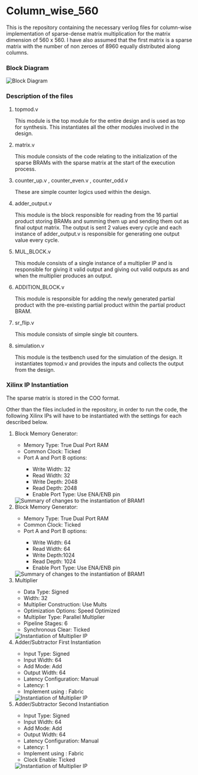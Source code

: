 <h1>Column_wise_560</h1>
<p>This is the repository containing the necessary verilog files for column-wise implementation of sparse-dense matrix multiplication for the matrix dimension of 560 x 560. I have also assumed that the first matrix is a sparse matrix with the number of non zeroes of 8960 equally distributed along columns.</p>
<h3>Block Diagram</h3>


<img src="https://user-images.githubusercontent.com/79155839/124373534-a1b0b780-dcb0-11eb-9d79-2a32a5dc8a50.png" alt="Block Diagram"/>

<h3>Description of the files </h3>
<ol>
 <li>topmod.v</li><p> This module is the top module for the entire design and is used as top for synthesis. This instantiates all the other modules involved in the design.</p>
 <li>matrix.v</li><p>This module consists of the code relating to the initialization of the sparse BRAMs with the sparse matrix at the start of the execution process.</p>
 <li>counter_up.v , counter_even.v , counter_odd.v</li><p>These are simple counter logics used within the design.</p>
 <li>adder_output.v</li><p>This module is the block responsible for reading from the 16 partial product storing BRAMs and summing them up and sending them out as final output matrix. The output is sent 2 values every cycle and each instance of adder_output.v is responsible for generating one output value every cycle.</p>
 <li>MUL_BLOCK.v</li><p>This module consists of a single instance of a multiplier IP and is responsible for giving it valid output and giving out valid outputs as and when the multiplier produces an output. </p>
 <li>ADDITION_BLOCK.v</li><p>This module is responsible for adding the newly generated partial product with the pre-existing partial product within the partial product BRAM.</p>
 <li>sr_flip.v</li><p> This module consists of simple single bit counters.</p>
 <li>simulation.v</li> <p>This module is the testbench used for the simulation of the design. It instantiates topmod.v and provides the inputs and collects the output from the design.</p>
</ol>

<h3>Xilinx IP Instantiation</h3> 
 <p>The sparse matrix is stored in the COO format.</p>
<p>Other than the files included in the repository, in order to run the code, the following Xilinx IPs will have to be instantiated with the settings for each described below.</p>
<ol>
 <li> Block Memory Generator:</li>
      <ul>
       <li>Memory Type: True Dual Port RAM</li>
       <li> Common Clock: Ticked</li>
       <li> Port A and Port B options:</li>
           <ul>
            <li>Write Width: 32</li>
            <li> Read Width: 32</li>
            <li> Write Depth: 2048</li>
            <li> Read Depth: 2048</li>
            <li> Enable Port Type: Use ENA/ENB pin</li>
       </ul>
 </ul>
<img src="https://user-images.githubusercontent.com/79155839/124355180-85b80200-dc2d-11eb-87bb-1dd471deec06.png" alt="Summary of changes to the instantiation of BRAM1"/>

 <li>Block Memory Generator:</li>
  <ul>
       <li>Memory Type: True Dual Port RAM</li>
       <li> Common Clock: Ticked</li>
       <li> Port A and Port B options:</li>
           <ul>
            <li>Write Width: 64</li>
            <li> Read Width: 64</li>
            <li> Write Depth:1024</li>
            <li> Read Depth: 1024</li>
            <li> Enable Port Type: Use ENA/ENB pin</li>
       </ul>
 </ul>
<img src="https://user-images.githubusercontent.com/79155839/124355486-0e836d80-dc2f-11eb-82ff-4f47f649f8e6.png" alt="Summary of changes to the instantiation of BRAM1"/>
 <li>Multiplier</li>
<ul>
       <li>Data Type: Signed</li>
       <li> Width: 32</li>
       <li> Multiplier Construction: Use Mults</li>
       <li>Optimization Options: Speed Optimized</li>
       <li> Multiplier Type: Parallel Multiplier</li>
       <li> Pipeline Stages: 6</li>
       <li> Synchronous Clear: Ticked </li>
          
 </ul>
 <img src="https://user-images.githubusercontent.com/79155839/124355675-1099fc00-dc30-11eb-8446-6e41faf1e4dd.png" alt="Instantiation of Multiplier IP"/>

 <li>Adder/Subtractor  First Instantiation</li> 

 <ul>
       <li>Input Type: Signed</li>
       <li> Input Width: 64</li>
       <li> Add Mode: Add</li>
       <li>Output Width: 64</li>
       <li> Latency Configuration: Manual</li>
       <li> Latency: 1</li>
       <li> Implement using : Fabric</li>
        
 </ul>
  <img src="https://user-images.githubusercontent.com/79155839/124355795-a59cf500-dc30-11eb-9a60-530de3a69979.png" alt="Instantiation of Multiplier IP"/>

 
  <li>Adder/Subtractor  Second Instantiation</li> 

 <ul>
       <li>Input Type: Signed</li>
       <li> Input Width: 64</li>
       <li> Add Mode: Add</li>
       <li>Output Width: 64</li>
       <li> Latency Configuration: Manual</li>
       <li> Latency: 1</li>
       <li> Implement using : Fabric</li>
       <li> Clock Enable: Ticked</li>
        
 </ul>

  <img src="https://user-images.githubusercontent.com/79155839/124356030-a7b38380-dc31-11eb-87bf-6bfc051de8aa.png" alt="Instantiation of Multiplier IP"/>
 
</ol>


    
      
  
